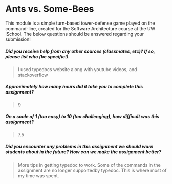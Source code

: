 # Ants vs. Some-Bees

This module is a simple turn-based tower-defense game played on the command-line, created for the Software Architecture course at the UW iSchool.  The below questions should be answered regarding your submission!  

##### Did you receive help from any other sources (classmates, etc)? If so, please list who (be specific!). #####
> I used typedocs website along with youtube videos, and stackoverflow


##### Approximately how many hours did it take you to complete this assignment? #####
> 9


##### On a scale of 1 (too easy) to 10 (too challenging), how difficult was this assignment? #####
> 7.5


##### Did you encounter any problems in this assignment we should warn students about in the future? How can we make the assignment better? #####
> More tips in getting typedoc to work. Some of the commands in the assignment are no longer supportedby typedoc. This is where most of my time was spent.
